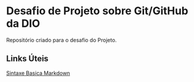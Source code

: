 # Desafio de Projeto sobre Git/GitHub da DIO
Repositório criado para o desafio do Projeto.

## Links Úteis
[Sintaxe Basica Markdown](https://www.markdownguide.org/basic-syntax/)
